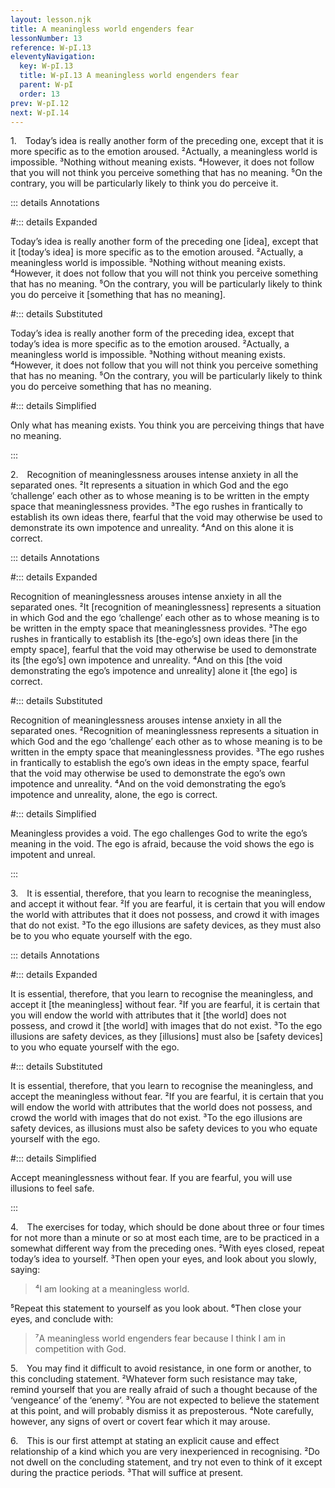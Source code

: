 ```yaml
---
layout: lesson.njk
title: A meaningless world engenders fear
lessonNumber: 13
reference: W-pI.13
eleventyNavigation:
  key: W-pI.13
  title: W-pI.13 A meaningless world engenders fear
  parent: W-pI
  order: 13
prev: W-pI.12
next: W-pI.14
---
```


1. Today’s idea is really another form of the preceding one, except that it is more specific as to the emotion aroused. 
²Actually, a meaningless world is impossible. 
³Nothing without meaning exists. 
⁴However, it does not follow that you will not think you perceive something that has no meaning. 
⁵On the contrary, you will be particularly likely to think you do perceive it.

::: details Annotations

#::: details Expanded

Today’s idea is really another form of the preceding one [idea], except that it [today’s idea] is more specific as to the emotion aroused. 
²Actually, a meaningless world is impossible. 
³Nothing without meaning exists. 
⁴However, it does not follow that you will not think you perceive something that has no meaning. 
⁵On the contrary, you will be particularly likely to think you do perceive it [something that has no meaning].

#::: details Substituted

Today’s idea is really another form of the preceding idea, except that today’s idea is more specific as to the emotion aroused. 
²Actually, a meaningless world is impossible. 
³Nothing without meaning exists. 
⁴However, it does not follow that you will not think you perceive something that has no meaning. 
⁵On the contrary, you will be particularly likely to think you do perceive something that has no meaning.

#::: details Simplified

Only what has meaning exists. 
You think you are perceiving things that have no meaning.

:::

2. Recognition of meaninglessness arouses intense anxiety in all the separated ones. 
²It represents a situation in which God and the ego ‘challenge’ each other as to whose meaning is to be written in the empty space that meaninglessness provides. 
³The ego rushes in frantically to establish its own ideas there, fearful that the void may otherwise be used to demonstrate its own impotence and unreality. 
⁴And on this alone it is correct.

::: details Annotations

#::: details Expanded

Recognition of meaninglessness arouses intense anxiety in all the separated ones. 
²It [recognition of meaninglessness] represents a situation in which God and the ego ‘challenge’ each other as to whose meaning is to be written in the empty space that meaninglessness provides. 
³The ego rushes in frantically to establish its [the-ego’s] own ideas there [in the empty space], fearful that the void may otherwise be used to demonstrate its [the ego’s] own impotence and unreality. 
⁴And on this [the void demonstrating the ego’s impotence and unreality] alone it [the ego] is correct.

#::: details Substituted

Recognition of meaninglessness arouses intense anxiety in all the separated ones. 
²Recognition of meaninglessness represents a situation in which God and the ego ‘challenge’ each other as to whose meaning is to be written in the empty space that meaninglessness provides. 
³The ego rushes in frantically to establish the ego’s own ideas in the empty space, fearful that the void may otherwise be used to demonstrate the ego’s own impotence and unreality. 
⁴And on the void demonstrating the ego’s impotence and unreality, alone, the ego is correct.

#::: details Simplified

Meaningless provides a void. 
The ego challenges God to write the ego’s meaning in the void. 
The ego is afraid, because the void shows the ego is impotent and unreal.

:::

3. It is essential, therefore, that you learn to recognise the meaningless, and accept it without fear. 
²If you are fearful, it is certain that you will endow the world with attributes that it does not possess, and crowd it with images that do not exist. 
³To the ego illusions are safety devices, as they must also be to you who equate yourself with the ego.

::: details Annotations

#::: details Expanded

It is essential, therefore, that you learn to recognise the meaningless, and accept it [the meaningless] without fear. 
²If you are fearful, it is certain that you will endow the world with attributes that it [the world] does not possess, and crowd it [the world] with images that do not exist. 
³To the ego illusions are safety devices, as they [illusions] must also be [safety devices] to you who equate yourself with the ego.

#::: details Substituted

It is essential, therefore, that you learn to recognise the meaningless, and accept the meaningless without fear. 
²If you are fearful, it is certain that you will endow the world with attributes that the world does not possess, and crowd the world with images that do not exist. 
³To the ego illusions are safety devices, as illusions must also be safety devices to you who equate yourself with the ego.

#::: details Simplified

Accept meaninglessness without fear. 
If you are fearful, you will use illusions to feel safe.

:::

4. The exercises for today, which should be done about three or four times for not more than a minute or so at most each time, are to be practiced in a somewhat different way from the preceding ones. 
²With eyes closed, repeat today’s idea to yourself. 
³Then open your eyes, and look about you slowly, saying:

>⁴I am looking at a meaningless world.

⁵Repeat this statement to yourself as you look about. 
⁶Then close your eyes, and conclude with:

>⁷A meaningless world engenders fear because I think I am in competition with God.

5. You may find it difficult to avoid resistance, in one form or another, to this concluding statement. 
²Whatever form such resistance may take, remind yourself that you are really afraid of such a thought because of the ‘vengeance’ of the ‘enemy’. 
³You are not expected to believe the statement at this point, and will probably dismiss it as preposterous. 
⁴Note carefully, however, any signs of overt or covert fear which it may arouse.

6. This is our first attempt at stating an explicit cause and effect relationship of a kind which you are very inexperienced in recognising. 
²Do not dwell on the concluding statement, and try not even to think of it except during the practice periods. 
³That will suffice at present.
